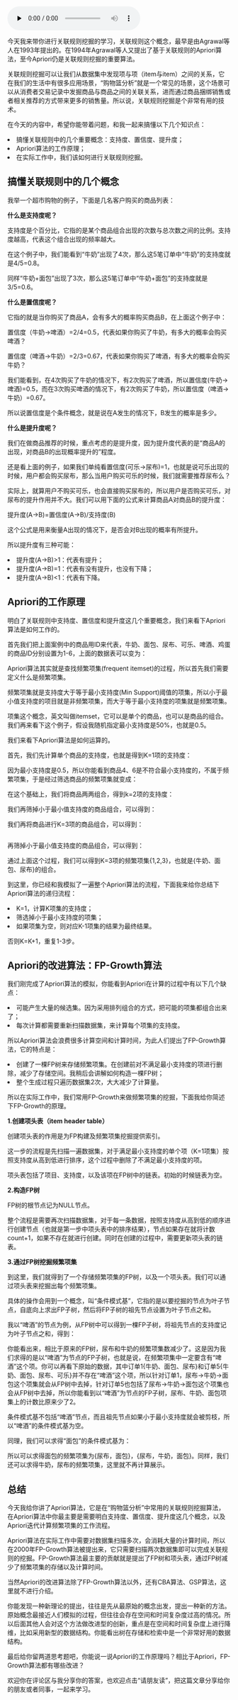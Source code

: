 <audio id="audio" title="30丨关联规则挖掘（上）：如何用Apriori发现用户购物规则？" controls="" preload="none"><source id="mp3" src="https://static001.geekbang.org/resource/audio/4a/8b/4ada60ac4eba556bbdb88dd59f4ca68b.mp3"></audio>

今天我来带你进行关联规则挖掘的学习，关联规则这个概念，最早是由Agrawal等人在1993年提出的。在1994年Agrawal等人又提出了基于关联规则的Apriori算法，至今Apriori仍是关联规则挖掘的重要算法。

关联规则挖掘可以让我们从数据集中发现项与项（item与item）之间的关系，它在我们的生活中有很多应用场景，“购物篮分析”就是一个常见的场景，这个场景可以从消费者交易记录中发掘商品与商品之间的关联关系，进而通过商品捆绑销售或者相关推荐的方式带来更多的销售量。所以说，关联规则挖掘是个非常有用的技术。

在今天的内容中，希望你能带着问题，和我一起来搞懂以下几个知识点：

<li>
搞懂关联规则中的几个重要概念：支持度、置信度、提升度；
</li>
<li>
Apriori算法的工作原理；
</li>
<li>
在实际工作中，我们该如何进行关联规则挖掘。
</li>

## 搞懂关联规则中的几个概念

我举一个超市购物的例子，下面是几名客户购买的商品列表：

<img src="https://static001.geekbang.org/resource/image/f7/1c/f7d0cc3c1a845bf790b344f62372941c.png" alt=""><br>
**什么是支持度呢？**

支持度是个百分比，它指的是某个商品组合出现的次数与总次数之间的比例。支持度越高，代表这个组合出现的频率越大。

在这个例子中，我们能看到“牛奶”出现了4次，那么这5笔订单中“牛奶”的支持度就是4/5=0.8。

同样“牛奶+面包”出现了3次，那么这5笔订单中“牛奶+面包”的支持度就是3/5=0.6。

**什么是置信度呢？**

它指的就是当你购买了商品A，会有多大的概率购买商品B，在上面这个例子中：

置信度（牛奶→啤酒）=2/4=0.5，代表如果你购买了牛奶，有多大的概率会购买啤酒？

置信度（啤酒→牛奶）=2/3=0.67，代表如果你购买了啤酒，有多大的概率会购买牛奶？

我们能看到，在4次购买了牛奶的情况下，有2次购买了啤酒，所以置信度(牛奶→啤酒)=0.5，而在3次购买啤酒的情况下，有2次购买了牛奶，所以置信度（啤酒→牛奶）=0.67。

所以说置信度是个条件概念，就是说在A发生的情况下，B发生的概率是多少。

**什么是提升度呢？**

我们在做商品推荐的时候，重点考虑的是提升度，因为提升度代表的是“商品A的出现，对商品B的出现概率提升的”程度。

还是看上面的例子，如果我们单纯看置信度(可乐→尿布)=1，也就是说可乐出现的时候，用户都会购买尿布，那么当用户购买可乐的时候，我们就需要推荐尿布么？

实际上，就算用户不购买可乐，也会直接购买尿布的，所以用户是否购买可乐，对尿布的提升作用并不大。我们可以用下面的公式来计算商品A对商品B的提升度：

提升度(A→B)=置信度(A→B)/支持度(B)

这个公式是用来衡量A出现的情况下，是否会对B出现的概率有所提升。

所以提升度有三种可能：

<li>
提升度(A→B)&gt;1：代表有提升；
</li>
<li>
提升度(A→B)=1：代表有没有提升，也没有下降；
</li>
<li>
提升度(A→B)&lt;1：代表有下降。
</li>

## Apriori的工作原理

明白了关联规则中支持度、置信度和提升度这几个重要概念，我们来看下Apriori算法是如何工作的。

首先我们把上面案例中的商品用ID来代表，牛奶、面包、尿布、可乐、啤酒、鸡蛋的商品ID分别设置为1-6，上面的数据表可以变为：

<img src="https://static001.geekbang.org/resource/image/e3/33/e30fe11a21191259e6a93568461fa933.png" alt=""><br>
Apriori算法其实就是查找频繁项集(frequent itemset)的过程，所以首先我们需要定义什么是频繁项集。

频繁项集就是支持度大于等于最小支持度(Min Support)阈值的项集，所以小于最小值支持度的项目就是非频繁项集，而大于等于最小支持度的项集就是频繁项集。

项集这个概念，英文叫做itemset，它可以是单个的商品，也可以是商品的组合。我们再来看下这个例子，假设我随机指定最小支持度是50%，也就是0.5。

我们来看下Apriori算法是如何运算的。

首先，我们先计算单个商品的支持度，也就是得到K=1项的支持度：

<img src="https://static001.geekbang.org/resource/image/ff/de/fff5ba49aff930bba71c98685be4fcde.png" alt=""><br>
因为最小支持度是0.5，所以你能看到商品4、6是不符合最小支持度的，不属于频繁项集，于是经过筛选商品的频繁项集就变成：

<img src="https://static001.geekbang.org/resource/image/ae/b6/ae108dc65c33e9ed9546a0d91bd881b6.png" alt=""><br>
在这个基础上，我们将商品两两组合，得到k=2项的支持度：

<img src="https://static001.geekbang.org/resource/image/a5/a3/a51fd814ebd68304e3cb137630af3ea3.png" alt=""><br>
我们再筛掉小于最小值支持度的商品组合，可以得到：

<img src="https://static001.geekbang.org/resource/image/a0/c8/a087cd1bd2a9e033105de275834b79c8.png" alt=""><br>
我们再将商品进行K=3项的商品组合，可以得到：

<img src="https://static001.geekbang.org/resource/image/a7/9c/a7f4448cc5031b1edf304c9aed94039c.png" alt="">

再筛掉小于最小值支持度的商品组合，可以得到：

<img src="https://static001.geekbang.org/resource/image/d5/0f/d51fc9137a537d8cb96fa21707cab70f.png" alt=""><br>
通过上面这个过程，我们可以得到K=3项的频繁项集{1,2,3}，也就是{牛奶、面包、尿布}的组合。

到这里，你已经和我模拟了一遍整个Apriori算法的流程，下面我来给你总结下Apriori算法的递归流程：

<li>
K=1，计算K项集的支持度；
</li>
<li>
筛选掉小于最小支持度的项集；
</li>
<li>
如果项集为空，则对应K-1项集的结果为最终结果。
</li>

否则K=K+1，重复1-3步。

## Apriori的改进算法：FP-Growth算法

我们刚完成了Apriori算法的模拟，你能看到Apriori在计算的过程中有以下几个缺点：

<li>
可能产生大量的候选集。因为采用排列组合的方式，把可能的项集都组合出来了；
</li>
<li>
每次计算都需要重新扫描数据集，来计算每个项集的支持度。
</li>

所以Apriori算法会浪费很多计算空间和计算时间，为此人们提出了FP-Growth算法，它的特点是：

<li>
创建了一棵FP树来存储频繁项集。在创建前对不满足最小支持度的项进行删除，减少了存储空间。我稍后会讲解如何构造一棵FP树；
</li>
<li>
整个生成过程只遍历数据集2次，大大减少了计算量。
</li>

所以在实际工作中，我们常用FP-Growth来做频繁项集的挖掘，下面我给你简述下FP-Growth的原理。

**1.创建项头表（item header table）**

创建项头表的作用是为FP构建及频繁项集挖掘提供索引。

这一步的流程是先扫描一遍数据集，对于满足最小支持度的单个项（K=1项集）按照支持度从高到低进行排序，这个过程中删除了不满足最小支持度的项。

项头表包括了项目、支持度，以及该项在FP树中的链表。初始的时候链表为空。

<img src="https://static001.geekbang.org/resource/image/69/f5/69ce07c61a654faafb4f5114df1557f5.png" alt=""><br>
**2.构造FP树**

FP树的根节点记为NULL节点。

整个流程是需要再次扫描数据集，对于每一条数据，按照支持度从高到低的顺序进行创建节点（也就是第一步中项头表中的排序结果），节点如果存在就将计数count+1，如果不存在就进行创建。同时在创建的过程中，需要更新项头表的链表。

<img src="https://static001.geekbang.org/resource/image/ea/92/eadaaf6585379815e62aad99386c7992.png" alt=""><br>
**3.通过FP树挖掘频繁项集**

到这里，我们就得到了一个存储频繁项集的FP树，以及一个项头表。我们可以通过项头表来挖掘出每个频繁项集。

具体的操作会用到一个概念，叫“条件模式基”，它指的是以要挖掘的节点为叶子节点，自底向上求出FP子树，然后将FP子树的祖先节点设置为叶子节点之和。

我以“啤酒”的节点为例，从FP树中可以得到一棵FP子树，将祖先节点的支持度记为叶子节点之和，得到：

<img src="https://static001.geekbang.org/resource/image/99/0f/9951cda824fc9823136231e7c8e70d0f.png" alt=""><br>
你能看出来，相比于原来的FP树，尿布和牛奶的频繁项集数减少了。这是因为我们求得的是以“啤酒”为节点的FP子树，也就是说，在频繁项集中一定要含有“啤酒”这个项。你可以再看下原始的数据，其中订单1{牛奶、面包、尿布}和订单5{牛奶、面包、尿布、可乐}并不存在“啤酒”这个项，所以针对订单1，尿布→牛奶→面包这个项集就会从FP树中去掉，针对订单5也包括了尿布→牛奶→面包这个项集也会从FP树中去掉，所以你能看到以“啤酒”为节点的FP子树，尿布、牛奶、面包项集上的计数比原来少了2。

条件模式基不包括“啤酒”节点，而且祖先节点如果小于最小支持度就会被剪枝，所以“啤酒”的条件模式基为空。

同理，我们可以求得“面包”的条件模式基为：

<img src="https://static001.geekbang.org/resource/image/41/13/41026c8f25b64b01125c8b8d6a19a113.png" alt=""><br>
所以可以求得面包的频繁项集为{尿布，面包}，{尿布，牛奶，面包}。同样，我们还可以求得牛奶，尿布的频繁项集，这里就不再计算展示。

## 总结

今天我给你讲了Apriori算法，它是在“购物篮分析”中常用的关联规则挖掘算法，在Apriori算法中你最主要是需要明白支持度、置信度、提升度这几个概念，以及Apriori迭代计算频繁项集的工作流程。

Apriori算法在实际工作中需要对数据集扫描多次，会消耗大量的计算时间，所以在2000年FP-Growth算法被提出来，它只需要扫描两次数据集即可以完成关联规则的挖掘。FP-Growth算法最主要的贡献就是提出了FP树和项头表，通过FP树减少了频繁项集的存储以及计算时间。

当然Apriori的改进算法除了FP-Growth算法以外，还有CBA算法、GSP算法，这里就不进行介绍。

你能发现一种新理论的提出，往往是先从最原始的概念出发，提出一种新的方法。原始概念最接近人们模拟的过程，但往往会存在空间和时间复杂度过高的情况。所以后面其他人会对这个方法做改进型的创新，重点是在空间和时间复杂度上进行降维，比如采用新型的数据结构。你能看出树在存储和检索中是一个非常好用的数据结构。

<img src="https://static001.geekbang.org/resource/image/c7/35/c7aee3b17269139ed3d5a6b82cc56735.png" alt=""><br>
最后给你留两道思考题吧，你能说一说Apriori的工作原理吗？相比于Apriori，FP-Growth算法都有哪些改进？

欢迎你在评论区与我分享你的答案，也欢迎点击“请朋友读”，把这篇文章分享给你的朋友或者同事，一起来学习。


